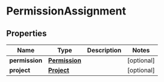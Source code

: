 
# PermissionAssignment

## Properties
Name | Type | Description | Notes
------------ | ------------- | ------------- | -------------
**permission** | [**Permission**](Permission.md) |  |  [optional]
**project** | [**Project**](Project.md) |  |  [optional]



